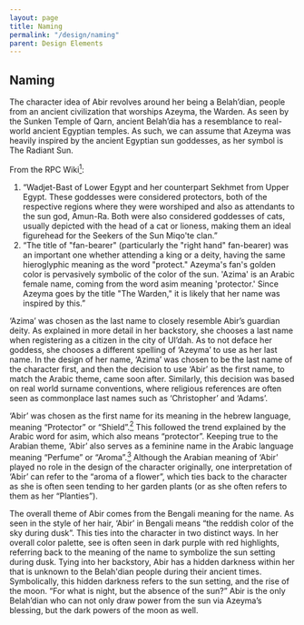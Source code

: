 ```yaml
---
layout: page
title: Naming
permalink: "/design/naming"
parent: Design Elements
---
```


## Naming

The character idea of Abir revolves around her being a Belah’dian, people from an ancient civilization that worships Azeyma, the Warden. As seen by the Sunken Temple of Qarn, ancient Belah’dia has a resemblance to real-world ancient Egyptian temples. As such, we can assume that Azeyma was heavily inspired by the ancient Egyptian sun goddesses, as her symbol is The Radiant Sun.

From the RPC Wiki[<sup>1</sup>][1]:

1. “Wadjet-Bast of Lower Egypt and her counterpart Sekhmet from Upper Egypt. These goddesses were considered protectors, both of the respective regions where they were worshiped and also as attendants to the sun god, Amun-Ra. Both were also considered goddesses of cats, usually depicted with the head of a cat or lioness, making them an ideal figurehead for the Seekers of the Sun Miqo'te clan.”
2. “The title of "fan-bearer" (particularly the "right hand" fan-bearer) was an important one whether attending a king or a deity, having the same hieroglyphic meaning as the word "protect." Azeyma's fan's golden color is pervasively symbolic of the color of the sun. 'Azima' is an Arabic female name, coming from the word asim meaning 'protector.' Since Azeyma goes by the title "The Warden," it is likely that her name was inspired by this.”

‘Azima’ was chosen as the last name to closely resemble Abir’s guardian deity. As explained in more detail in her backstory, she chooses a last name when registering as a citizen in the city of Ul’dah. As to not deface her goddess, she chooses a different spelling of ‘Azeyma’ to use as her last name. In the design of her name, ‘Azima’ was chosen to be the last name of the character first, and then the decision to use ‘Abir’ as the first name, to match the Arabic theme, came soon after. Similarly, this decision was based on real world surname conventions, where religious references are often seen as commonplace last names such as ‘Christopher’ and ‘Adams’.

‘Abir’ was chosen as the first name for its meaning in the hebrew language, meaning “Protector” or “Shield”.[<sup>2</sup>][2] This followed the trend explained by the Arabic word for asim, which also means “protector”. Keeping true to the Arabian theme, ‘Abir’ also serves as a feminine name in the Arabic language meaning “Perfume” or “Aroma”.[<sup>3</sup>][3] Although the Arabian meaning of ‘Abir’ played no role in the design of the character originally, one interpretation of ‘Abir’ can refer to the “aroma of a flower”, which ties back to the character as she is often seen tending to her garden plants (or as she often refers to them as her “Planties”).

The overall theme of Abir comes from the Bengali meaning for the name. As seen in the style of her hair, ‘Abir’ in Bengali means “the reddish color of the sky during dusk”. This ties into the character in two distinct ways. In her overall color palette, see is often seen in dark purple with red highlights, referring back to the meaning of the name to symbolize the sun setting during dusk. Tying into her backstory, Abir has a hidden darkness within her that is unknown to the Belah'dian people during their ancient times. Symbolically, this hidden darkness refers to the sun setting, and the rise of the moon. “For what is night, but the absence of the sun?” Abir is the only Belah’dian who can not only draw power from the sun via Azeyma’s blessing, but the dark powers of the moon as well.

[1]: https://wiki.ffxiv-roleplayers.com/pages/Lore:The_Twelve#Azeyma.2C_the_Warden
[2]: http://www.abarim-publications.com/Meaning/Abir.html
[3]: http://www.babynamewizard.com/baby-name/girl/abir